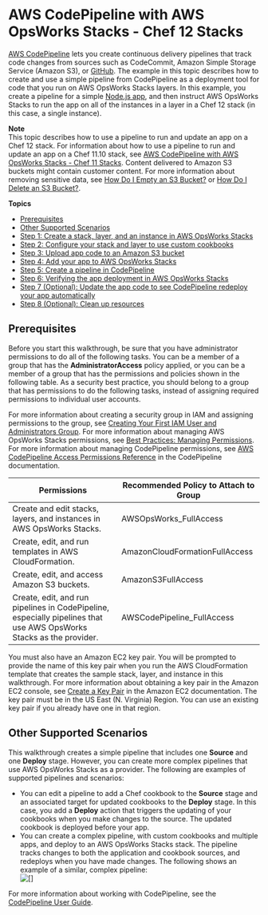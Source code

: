 # AWS CodePipeline with AWS OpsWorks Stacks \- Chef 12 Stacks<a name="other-services-cp-chef12"></a>

[AWS CodePipeline](https://aws.amazon.com/codepipeline/) lets you create continuous delivery pipelines that track code changes from sources such as CodeCommit, Amazon Simple Storage Service \(Amazon S3\), or [GitHub](https://github.com/)\. The example in this topic describes how to create and use a simple pipeline from CodePipeline as a deployment tool for code that you run on AWS OpsWorks Stacks layers\. In this example, you create a pipeline for a simple [Node\.js app](samples/opsworks-nodejs-demo-app.zip), and then instruct AWS OpsWorks Stacks to run the app on all of the instances in a layer in a Chef 12 stack \(in this case, a single instance\)\.

**Note**  
This topic describes how to use a pipeline to run and update an app on a Chef 12 stack\. For information about how to use a pipeline to run and update an app on a Chef 11\.10 stack, see [AWS CodePipeline with AWS OpsWorks Stacks \- Chef 11 Stacks](other-services-cp-chef11.md)\. Content delivered to Amazon S3 buckets might contain customer content\. For more information about removing sensitive data, see [How Do I Empty an S3 Bucket?](https://docs.aws.amazon.com/AmazonS3/latest/user-guide/empty-bucket.html) or [How Do I Delete an S3 Bucket?](https://docs.aws.amazon.com/AmazonS3/latest/user-guide/delete-bucket.html)\.

**Topics**
+ [Prerequisites](#w100ab1c14c65c17b9b9)
+ [Other Supported Scenarios](#w100ab1c14c65c17b9c11)
+ [Step 1: Create a stack, layer, and an instance in AWS OpsWorks Stacks](other-services-cp-chef12-stack.md)
+ [Step 2: Configure your stack and layer to use custom cookbooks](other-services-cp-stackconfig.md)
+ [Step 3: Upload app code to an Amazon S3 bucket](other-services-cp-chef12-s3.md)
+ [Step 4: Add your app to AWS OpsWorks Stacks](other-services-cp-chef12-addapp.md)
+ [Step 5: Create a pipeline in CodePipeline](other-services-cp-chef12-pipeline.md)
+ [Step 6: Verifying the app deployment in AWS OpsWorks Stacks](other-services-cp-chef12-verify.md)
+ [Step 7 \(Optional\): Update the app code to see CodePipeline redeploy your app automatically](other-services-cp-chef12-update.md)
+ [Step 8 \(Optional\): Clean up resources](other-services-cp-chef12-cleanup.md)

## Prerequisites<a name="w100ab1c14c65c17b9b9"></a>

Before you start this walkthrough, be sure that you have administrator permissions to do all of the following tasks\. You can be a member of a group that has the **AdministratorAccess** policy applied, or you can be a member of a group that has the permissions and policies shown in the following table\. As a security best practice, you should belong to a group that has permissions to do the following tasks, instead of assigning required permissions to individual user accounts\.

For more information about creating a security group in IAM and assigning permissions to the group, see [Creating Your First IAM User and Administrators Group](http://docs.aws.amazon.com/IAM/latest/UserGuide/getting-started_create-admin-group.html)\. For more information about managing AWS OpsWorks Stacks permissions, see [Best Practices: Managing Permissions](http://docs.aws.amazon.com/opsworks/latest/userguide/best-practices-permissions.html)\. For more information about managing CodePipeline permissions, see [AWS CodePipeline Access Permissions Reference](http://docs.aws.amazon.com/codepipeline/latest/userguide/access-permissions.html) in the CodePipeline documentation\.


| Permissions | Recommended Policy to Attach to Group | 
| --- | --- | 
|  Create and edit stacks, layers, and instances in AWS OpsWorks Stacks\.  | AWSOpsWorks\_FullAccess | 
|  Create, edit, and run templates in AWS CloudFormation\.  | AmazonCloudFormationFullAccess | 
|  Create, edit, and access Amazon S3 buckets\.  | AmazonS3FullAccess | 
|  Create, edit, and run pipelines in CodePipeline, especially pipelines that use AWS OpsWorks Stacks as the provider\.  | AWSCodePipeline\_FullAccess | 

You must also have an Amazon EC2 key pair\. You will be prompted to provide the name of this key pair when you run the AWS CloudFormation template that creates the sample stack, layer, and instance in this walkthrough\. For more information about obtaining a key pair in the Amazon EC2 console, see [Create a Key Pair](http://docs.aws.amazon.com/AWSEC2/latest/UserGuide/get-set-up-for-amazon-ec2.html#create-a-key-pair) in the Amazon EC2 documentation\. The key pair must be in the US East \(N\. Virginia\) Region\. You can use an existing key pair if you already have one in that region\.

## Other Supported Scenarios<a name="w100ab1c14c65c17b9c11"></a>

This walkthrough creates a simple pipeline that includes one **Source** and one **Deploy** stage\. However, you can create more complex pipelines that use AWS OpsWorks Stacks as a provider\. The following are examples of supported pipelines and scenarios:
+ You can edit a pipeline to add a Chef cookbook to the **Source** stage and an associated target for updated cookbooks to the **Deploy** stage\. In this case, you add a **Deploy** action that triggers the updating of your cookbooks when you make changes to the source\. The updated cookbook is deployed before your app\.
+ You can create a complex pipeline, with custom cookbooks and multiple apps, and deploy to an AWS OpsWorks Stacks stack\. The pipeline tracks changes to both the application and cookbook sources, and redeploys when you have made changes\. The following shows an example of a similar, complex pipeline:  
![\[\]](http://docs.aws.amazon.com/opsworks/latest/userguide/images/cp_integ_complexpipeline.png)

For more information about working with CodePipeline, see the [CodePipeline User Guide](http://docs.aws.amazon.com/codepipeline/latest/userguide/welcome.html)\.